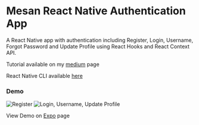 # Mesan React Native Authentication App

A React Native app with authentication including Register, Login, Username, Forgot Password and Update Profile using React Hooks and React Context API.

Tutorial available on my <a href="https://medium.com/better-programming/how-to-add-authentication-to-your-react-native-app-with-react-hooks-and-react-context-api-46f57aedbbd">medium</a> page

React Native CLI available <a href="https://github.com/MosesEsan/mesan-react-native-cli-authentication-app">here</a>


### Demo
![Register](https://github.com/MosesEsan/mesan-react-native-authentication-app/blob/master/Register.gif "Register")
![Login, Username, Update Profile](https://github.com/MosesEsan/mesan-react-native-authentication-app/blob/master/LoginUsernameUpdateProfile.gif "Login Username Update Profile")


View Demo on <a href="https://expo.io/@mosesesan/mesan-react-native-authentication">Expo</a> page

